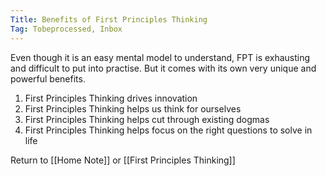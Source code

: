 ```yaml
---
Title: Benefits of First Principles Thinking
Tag: Tobeprocessed, Inbox
---
```


Even though it is an easy mental model to understand, FPT is exhausting and difficult to put into practise. But it comes with its own very unique and powerful benefits.

1. First Principles Thinking drives innovation
2. First Principles Thinking helps us think for ourselves
3. First Principles Thinking helps cut through existing dogmas
4. First Principles Thinking helps focus on the right questions to solve in life






















Return to [[Home Note]] or [[First Principles Thinking]]